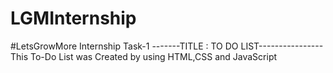 # LGMInternship
#LetsGrowMore Internship
Task-1
-------TITLE : TO DO LIST----------------
This To-Do List was Created by using HTML,CSS and JavaScript
